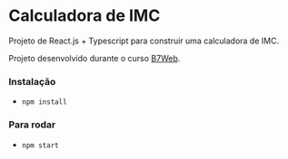 # Calculadora de IMC 
 Projeto de React.js + Typescript para construir uma calculadora de IMC. 


 Projeto desenvolvido durante o curso [B7Web](https://www.B7web.com.br). 

 ### Instalação 
 - `npm install`

 ### Para rodar 
- `npm start`
